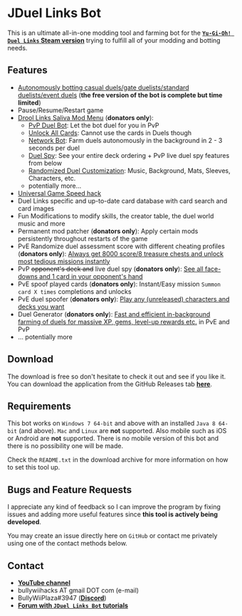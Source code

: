 # JDuel Links Bot

This is an ultimate all-in-one modding tool and farming bot for the [**`Yu-Gi-Oh! Duel Links` Steam version**](https://store.steampowered.com/app/601510/YuGiOh_Duel_Links) trying to fulfill all of your modding and botting needs.

## Features

- [Autonomously botting casual duels/gate duelists/standard duelists/event duels](https://www.youtube.com/watch?v=1kCY26XukbY) (**the free version of the bot is complete but time limited**)
- Pause/Resume/Restart game
- [Drool Links Saliva Mod Menu](https://www.youtube.com/watch?v=SD3Ca2HwL2s) (**donators only**):
  * [PvP Duel Bot](https://www.youtube.com/watch?v=2j-9CgP1i8Q): Let the bot duel for you in PvP
  * [Unlock All Cards](https://www.youtube.com/watch?v=XKKJFMas5Vc): Cannot use the cards in Duels though
  * [Network Bot](https://www.youtube.com/watch?v=C9dwcNx8CnQ): Farm duels autonomously in the background in 2 - 3 seconds per duel
  * [Duel Spy](https://www.youtube.com/watch?v=Q-ThsjYC4P0): See your entire deck ordering + PvP live duel spy features from below
  * [Randomized Duel Customization](https://www.youtube.com/watch?v=HHZTL-FUW_8): Music, Background, Mats, Sleeves, Characters, etc.
  * potentially more...
- [Universal Game Speed hack](https://www.youtube.com/watch?v=07OnsChYHKw)
- Duel Links specific and up-to-date card database with card search and card images
- Fun Modifications to modify skills, the creator table, the duel world music and more
- Permanent mod patcher (**donators only**): Apply certain mods persistently throughout restarts of the game
- PvE Randomize duel assessment score with different cheating profiles (**donators only**): [Always get 8000 score/8 treasure chests and unlock most tedious missions instantly](https://www.youtube.com/watch?v=I8v7qmRXdU8)
- PvP ~~opponent's deck and~~ live duel spy (**donators only**): [See all face-downs and 1 card in your opponent's hand](https://www.youtube.com/watch?v=GlKjA5UyYn8)
- PvE spoof played cards (**donators only**): Instant/Easy mission `Summon card X times` completions and unlocks
- PvE duel spoofer (**donators only**): [Play any (unreleased) characters and decks you want](https://www.youtube.com/watch?v=GNz32fDw7gI)
- Duel Generator (**donators only**): [Fast and efficient in-background farming of duels for massive XP, gems, level-up rewards etc.](https://www.youtube.com/watch?v=TV-OYoWOslU) in PvE and PvP
- ... potentially more

## Download

The download is free so don't hesitate to check it out and see if you like it. You can download the application from the GitHub Releases tab [**here**](https://github.com/BullyWiiPlaza/JDuel-Links-Bot/releases/latest).

## Requirements

This bot works on `Windows 7 64-bit` and above with an installed `Java 8 64-bit` (and above). `Mac` and `Linux` are **not** supported. Also mobile such as iOS or Android are **not** supported. There is no mobile version of this bot and there is no possibility one will be made.

Check the `README.txt` in the download archive for more information on how to set this tool up.

## Bugs and Feature Requests

I appreciate any kind of feedback so I can improve the program by fixing issues and adding more useful features since **this tool is actively being developed**.

You may create an issue directly here on `GitHub` or contact me privately using one of the contact methods below.

## Contact

- [**YouTube channel**](https://www.youtube.com/user/BullyWiiPlaza)
- bullywiihacks AT gmail DOT com (e-mail)
- BullyWiiPlaza#3947 ([**Discord**](https://discordapp.com))
- [**Forum with `JDuel Links Bot` tutorials**](https://bullywiihacks.forumotion.com/f208-)